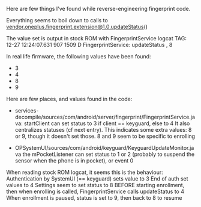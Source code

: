 Here are few things I've found while reverse-engineering fingerprint code.

Everything seems to boil down to calls to
vendor.oneplus.fingerprint.extension@1.0.updateStatus()

The value set is output in stock ROM with FingerprintService logcat TAG:
12-27 12:24:07.631   907  1509 D FingerprintService: updateStatus , 8

In real life firmware, the following values have been found:
- 3
- 4
- 8
- 9

Here are few places, and values found in the code:

- services-decompile/sources/com/android/server/fingerprint/FingerprintService.java:
startClient can set status to 3 if client == keyguard, else to 4
It also centralizes statuses (cf next entry).
This indicates some extra values: 8 or 9, though it doesn't set those.
8 and 9 seem to be specific to enrolling

- OPSystemUI/sources/com/android/keyguard/KeyguardUpdateMonitor.java
the mPocketListener can set status to 1 or 2 (probably to suspend the sensor when the phone is in pocket), or event 0

When reading stock ROM logcat, it seems this is the behaviour:
Authentication by SystemUI (== keyguard) sets value to 3
End of auth set values to 4
Settings seem to set status to 8 BEFORE starting enrollment, then when enrolling is called, FingerprintService calls updateStatus to 4
When enrollment is paused, status is set to 9, then back to 8 to resume
